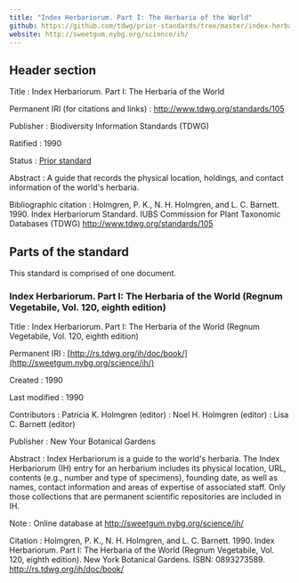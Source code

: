 ```yaml
---
title: "Index Herbariorum. Part I: The Herbaria of the World"
github: https://github.com/tdwg/prior-standards/tree/master/index-herbariorum-part-i
website: http://sweetgum.nybg.org/science/ih/
---
```

## Header section

Title
: Index Herbariorum. Part I: The Herbaria of the World

Permanent IRI (for citations and links)
: <http://www.tdwg.org/standards/105>

Publisher
: Biodiversity Information Standards (TDWG)

Ratified
: 1990

Status
: [Prior standard](/standards/status-and-categories/#status)

Abstract
: A guide that records the physical location, holdings, and contact information of the world's herbaria.

Bibliographic citation
: Holmgren, P. K., N. H. Holmgren, and L. C. Barnett. 1990. Index Herbariorum Standard. IUBS Commission for Plant Taxonomic Databases (TDWG) <http://www.tdwg.org/standards/105>

## Parts of the standard

This standard is comprised of one document.

### Index Herbariorum. Part I: The Herbaria of the World (Regnum Vegetabile, Vol. 120, eighth edition)

Title
: Index Herbariorum. Part I: The Herbaria of the World (Regnum Vegetabile, Vol. 120, eighth edition)

Permanent IRI
: [http://rs.tdwg.org/ih/doc/book/](http://sweetgum.nybg.org/science/ih/)

Created
: 1990

Last modified
: 1990

Contributors
: Patricia K. Holmgren (editor)
: Noel H. Holmgren (editor)
: Lisa C. Barnett (editor)

Publisher
: New Your Botanical Gardens

Abstract
: Index Herbariorum is a guide to the world's herbaria. The Index Herbariorum (IH) entry for an herbarium includes its physical location, URL, contents (e.g., number and type of specimens), founding date, as well as names, contact information and areas of expertise of associated staff. Only those collections that are permanent scientific repositories are included in IH.

Note
: Online database at <http://sweetgum.nybg.org/science/ih/>

Citation
: Holmgren, P. K., N. H. Holmgren, and L. C. Barnett. 1990. Index Herbariorum. Part I: The Herbaria of the World (Regnum Vegetabile, Vol. 120, eighth edition). New York Botanical Gardens. ISBN: 0893273589. <http://rs.tdwg.org/ih/doc/book/>


